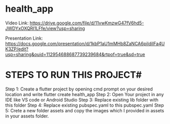 # health_app

Video Link: https://drive.google.com/file/d/11vwKmzwG47fV6hd5-JWDYxOXQRI1LFfe/view?usp=sharing

Presentation Link: https://docs.google.com/presentation/d/1kbP1aU1mMHb8ZaNCA6piIdiIFa4UK3ZP/edit?usp=sharing&ouid=112954688687739239684&rtpof=true&sd=true

# STEPS TO RUN THIS PROJECT#
Step 1: Create a flutter project by opening cmd prompt on your desired location and write flutter create health_app
Step 2: Open Your project in any IDE like VS code or Android Studio
Step 3: Replace existing lib folder with this folder 
Step 4: Replace existing pubspec.yaml to this pubspec.yaml
Step 5: Crete a new folder assets and copy the images which I provided in assets in your assets folder.
